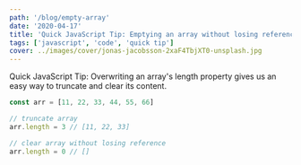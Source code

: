 ```yaml
---
path: '/blog/empty-array'
date: '2020-04-17'
title: 'Quick JavaScript Tip: Emptying an array without losing reference'
tags: ['javascript', 'code', 'quick tip']
cover: ../images/cover/jonas-jacobsson-2xaF4TbjXT0-unsplash.jpg
---
```


Quick JavaScript Tip: Overwriting an array's length property gives us an easy way to truncate and clear its content.

```js
const arr = [11, 22, 33, 44, 55, 66]

// truncate array
arr.length = 3 // [11, 22, 33]

// clear array without losing reference
arr.length = 0 // []
```